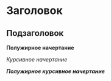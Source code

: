 # Заголовок
## Подзаголовок
**Полужирное начертание**

*Курсивное начертание*

***Полужирное курсивное начертание***